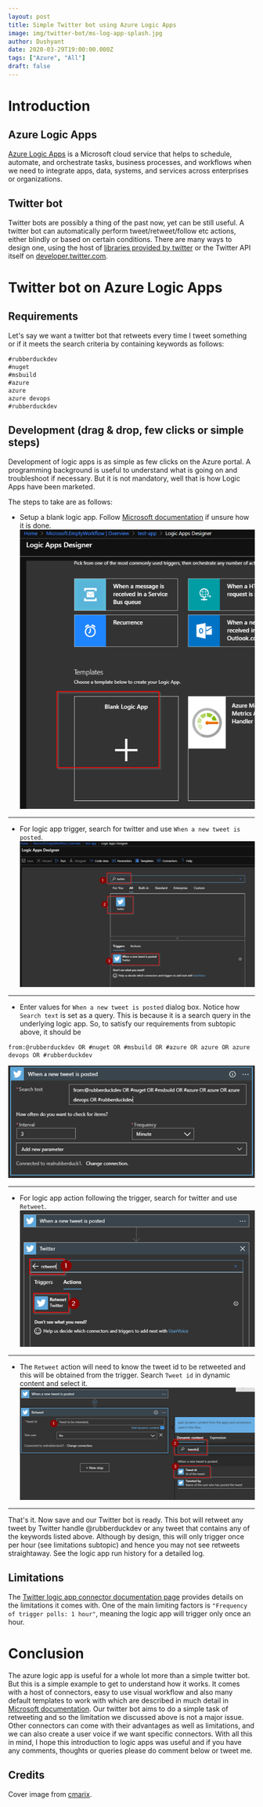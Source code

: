 ```yaml
---
layout: post
title: Simple Twitter bot using Azure Logic Apps
image: img/twitter-bot/ms-log-app-splash.jpg
author: Dushyant
date: 2020-03-29T19:00:00.000Z
tags: ["Azure", "All"]
draft: false
---
```

# Introduction
## Azure Logic Apps
[Azure Logic Apps](https://docs.microsoft.com/en-us/azure/logic-apps/) is a Microsoft cloud service that helps to schedule, automate, and orchestrate tasks, business processes, and workflows when we need to integrate apps, data, systems, and services across enterprises or organizations.
## Twitter bot
Twitter bots are possibly a thing of the past now, yet can be still useful. A twitter bot can automatically perform tweet/retweet/follow etc actions, either blindly or based on certain conditions. There are many ways to design one, using the host of [libraries provided by twitter](https://developer.twitter.com/en/docs/developer-utilities/twitter-libraries) or the Twitter API itself on [developer.twitter.com](https://developer.twitter.com/en).

# Twitter bot on Azure Logic Apps
## Requirements
Let's say we want a twitter bot that retweets every time I tweet something or if it meets the search criteria by containing keywords as follows:
```
#rubberduckdev
#nuget 
#msbuild 
#azure 
azure 
azure devops 
#rubberduckdev
```
## Development (drag & drop, few clicks or simple steps)
Development of logic apps is as simple as few clicks on the Azure portal. A programming background is useful to understand what is going on and troubleshoot if necessary. But it is not mandatory, well that is how Logic Apps have been marketed.

The steps to take are as follows:
* Setup a blank logic app. Follow [Microsoft documentation](https://docs.microsoft.com/en-us/azure/logic-apps/quickstart-create-first-logic-app-workflow) if unsure how it is done. ![Blank logic app](./img/twitter-bot/blank-app.png)
___
* For logic app trigger, search for twitter and use `When a new tweet is posted`. ![Tweet posted trigger](./img/twitter-bot/tweet-posted-trigger.png)
___
* Enter values for `When a new tweet is posted` dialog box. Notice how `Search text` is set as a query. This is because it is a search query in the underlying logic app. So, to satisfy our requirements from subtopic above, it should be 
```
from:@rubberduckdev OR #nuget OR #msbuild OR #azure OR azure OR azure devops OR #rubberduckdev
```
![Tweet posted trigger](./img/twitter-bot/tweet-posted-search-text.png)
___
* For logic app action following the trigger, search for twitter and use `Retweet`. ![Tweet posted trigger](./img/twitter-bot/retweet-action.png)
___
* The `Retweet` action will need to know the tweet id to be retweeted and this will be obtained from the trigger. Search `Tweet id` in dynamic content and select it. ![Tweet posted trigger](./img/twitter-bot/tweet-id.png)
___

That's it. Now save and our Twitter bot is ready. This bot will retweet any tweet by Twitter handle @rubberduckdev or any tweet that contains any of the keywords listed above. Although by design, this will only trigger once per hour (see limitations subtopic) and hence you may not see retweets straightaway. See the logic app run history for a detailed log.
 

## Limitations
The [Twitter logic app connector documentation page](https://docs.microsoft.com/en-us/connectors/twitter/) provides details on the limitations it comes with. One of the main limiting factors is `"Frequency of trigger polls: 1 hour"`, meaning the logic app will trigger only once an hour.

# Conclusion
The azure logic app is useful for a whole lot more than a simple twitter bot. But this is a simple example to get to understand how it works. It comes with a host of connectors, easy to use visual workflow and also many default templates to work with which are described in much detail in [Microsoft documentation](https://docs.microsoft.com/en-us/azure/logic-apps/logic-apps-overview#why-use-logic-apps).
Our twitter bot aims to do a simple task of retweeting and so the limitation we discussed above is not a major issue. Other connectors can come with their advantages as well as limitations, and we can also create a user voice if we want specific connectors.
With all this in mind, I hope this introduction to logic apps was useful and if you have any comments, thoughts or queries please do comment below or tweet me.

## Credits
Cover image from [cmarix](https://www.cmarix.com/wp-content/uploads/2019/10/Azure-Logic-Apps.jpg).